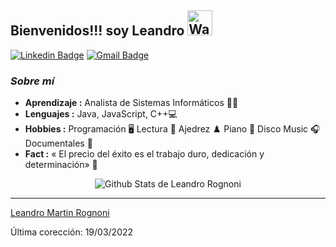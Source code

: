 ## Bienvenidos!!! soy Leandro  <img src="https://c.tenor.com/z2xJqhCpneIAAAAC/wave-hand.gif" jsaction="load:XAeZkd;" jsname="HiaYvf" class="n3VNCb" alt="Wave Hand GIF - Wave Hand Sup - Descubre &amp; Comparte GIFs" data-noaft="1" style="width: 40px; height: 40px; margin: 0px;">
 
 


[![Linkedin Badge](https://img.shields.io/badge/-Leandro.Rognoni-blue?style=flat-square&logo=Linkedin&logoColor=white&link=https://www.linkedin.com/in/leandro-martin-rognoni-6548ab234/)](https://www.linkedin.com/in/leandro-martin-rognoni-6548ab234/)  [![Gmail Badge](https://img.shields.io/badge/-leandromartinrognoni@gmail.com-c14438?style=flat-square&logo=Gmail&logoColor=white&link=mailto:leandromartinrognoni@gmail.com)](mailto:leandromartinrognoni@gmail.com)
 
### <i>Sobre mí</i>

-  **Aprendizaje :** Analista de Sistemas Informáticos 👨‍💻 
-  **Lenguajes :** Java, JavaScript, C++💻
-  **Hobbies :** Programación 🖥️ Lectura 📕 Ajedrez ♟️ Piano 🎹 Disco Music 🎧 Documentales 🦈
-  **Fact :** « El precio del éxito es el trabajo duro, dedicación y determinación» 🎯
 
<p align="center">
  <img alt="Github Stats de Leandro Rognoni" src="https://github-readme-stats.vercel.app/api?username=leandrorognoni&show_icons=true&theme=vue-dark">
</p>
 
 
 
-----
[Leandro Martin Rognoni](https://github.com/leandrorognoni)

Última corección: 19/03/2022



